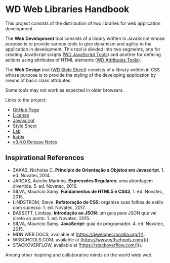 # WD Web Libraries Handbook

This project consists of the distribution of two libraries for web application development.

The **Web Development** tool consists of a library written in JavaScript whose purpose is to provide various tools to give dynamism and agility to the application in development. This tool is divided into two segments, one for creating JavaScript scripts ([WD JavaScript Tools](WD-JavaScript-Tools)) and another for defining actions using attributes of HTML elements ([WD Attributes Tools](WD-Attributes-Tools)).

The **Web Design** tool ([WD Style Sheet](WD-Style-Sheet)) consists of a library written in CSS whose purpose is to provide the styling of the developing application by means of basic class attributes.

Some tools may not work as expected in older browsers.

Links to the project:

- [GitHub Page](https://github.com/wdonadelli/wd)
- [License](https://github.com/wdonadelli/wd/blob/master/LICENSE)
- [Javascript](https://wdonadelli.github.io/wd/source/wd-3.2.0.js)
- [Style Sheet](https://wdonadelli.github.io/wd/source/wd-3.2.0.css)
- [Lab](https://wdonadelli.github.io/wd/v3)
- [Index](_Sidebar)
- [v3.4.0 Release Notes](WD-Release-Notes)

## Inspirational References

- ZAKAS, Nicholas C. **Princípio de Orientação a Objetos em Javascript**. 1. ed. Novatec,2014.
- JARGAS, Aurelio Marinho. **Expressões Regulares**: uma abordagem divertida. 5. ed. Novatec, 2016.
- SILVA, Maurício Samy. **Fundamentos de HTML5 e CSS3**, 1. ed. Novatec, 2015.
- LINDSTROM, Steve. **Refatoração de CSS**: organize suas folhas de estilo com sucesso. 1. ed. Novatec, 2017.
- BASSETT, Lindsay. **Introdução ao JSON**: um guia para JSON que vai direto ao ponto. 1. ed. Novatec, 2015.
- SILVA, Maurício Samy. **JavaScript**: guia do programador. 4. ed. Novatec, 2015.
- MDN WEB DOCS, available at [https://developer.mozilla.org/]().
- W3SCHOOLS.COM, available at [https://www.w3schools.com/]().
- STACKOVERFLOW, available at [https://stackoverflow.com/]().

Among other inspiring and collaborative minds on the world wide web.
